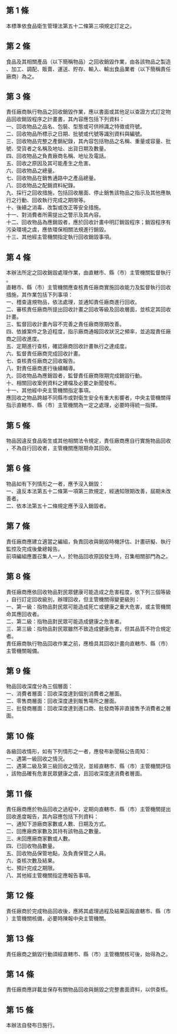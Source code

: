 第 1 條
-------
本標準依食品衛生管理法第五十二條第三項規定訂定之。

第 2 條
-------
食品及其相關產品（以下簡稱物品）之回收銷毀作業，由各該物品之製造  
、加工、調配、販賣、運送、貯存、輸入、輸出食品業者（以下簡稱責任  
廠商）為之。

第 3 條
-------
責任廠商執行物品之回收銷毀作業，應以書面或其他足以查證方式訂定物  
品回收銷毀程序之計畫書，其內容應包括下列資料：  
一、回收物品之品名、包裝、型態或可供辨識之特徵或符號。  
二、回收物品所標示之日期、批號或代號等識別資料與編號。  
三、回收物品完整之產銷紀錄，其內容包括物品之名稱、重量或容量、批  
    號、受貨者之名稱及地址、出貨日期及數量。  
四、回收物品之負責廠商名稱、地址及電話。  
五、回收之原因及其可能產生之危害。  
六、回收物品之總量。  
七、回收物品在銷售通路中之產品總量。  
八、回收物品之配銷資料紀錄。  
九、採行之回收措施，包括回收層面、停止銷售該物品之指示及其他應執  
    行之行動、回收執行完成之期限等。  
十、後續之消毒、改製或改正等安全措施。  
十一、對消費者所需提出之警示及其內容。  
十二、回收物品為應銷毀者，應於回收計畫中明訂銷毀程序；銷毀程序有  
      污染環境之虞，應依環保相關法規進行銷毀。  
十三、其他經主管機關指定執行回收銷毀事項。

第 4 條
-------
本辦法所定之回收銷毀處理作業，由直轄市、縣（市）主管機關監督執行  
。  
直轄市、縣（市）主管機關應查核責任廠商實施回收能力及監督執行回收  
措施，其作業包括下列事項：  
一、稽查違規物品，依法處理，並通知責任廠商進行回收。  
二、審核責任廠商所提出回收計畫之回收等級及回收層面，並核定其回收  
    計畫。  
三、監督回收計畫內容不完善之責任廠商限期改善。  
四、依據案件之急迫程度，指示廠商通報回收狀況之頻率，並追蹤責任廠  
    商之回收進度。  
五、定期進行查核，確認廠商回收計畫執行之達成度。  
六、監督責任廠商完成回收計畫。  
七、查核責任廠商之回收報告。  
八、對責任廠商進行後續輔導。  
九、回收物品為應銷毀者，監督責任廠商限期完成銷毀行動。  
十、相關回收案例資料之建檔及必要之新聞發布。  
十一、其他經中央主管機關指定事項。  
應回收之物品跨越不同縣市或對衛生安全有重大影響者，中央主管機關得  
指示直轄市、縣（市）主管機關為一定之處理，必要時得統一指揮。

第 5 條
-------
物品因違反食品衛生或其他相關法令規定，責任廠商應自行實施物品回收  
，不為自行回收者，主管機關應限期命其回收。

第 6 條
-------
物品如有下列情形之一者，應予沒入銷毀：  
一、違反本法第五十二條第一項第三款規定，經通知限期改善，屆期未改  
    善者。  
二、依本法第五十二條規定應予沒入銷毀者。

第 7 條
-------
責任廠商應建立適當之編組，負責回收與銷毀時機評估、計畫研擬、執行  
監控及完成後彙總報告。  
前項編組應置召集人一人，於物品回收原因發生時，召集相關部門為之。

第 8 條
-------
責任廠商應依回收物品對民眾健康可能造成之危害程度，依下列三個等級  
，自行訂定回收級別，辦理回收，但主管機關得變更級別：  
一、第一級：指物品對民眾可能造成死亡或健康之重大危害，或主管機關  
    命其應回收者。  
二、第二級：指物品對民眾可能造成健康之危害者。  
三、第三級：指物品對民眾雖然不致造成健康危害，但其品質不符合規定  
    者。  
責任廠商執行物品回收作業之前，應檢具其回收計畫向直轄市、縣（市）  
主管機關報備。

第 9 條
-------
物品回收深度分為三個層面：  
一、消費者層面：回收深度達到個別消費者之層面。  
二、零售商層面：回收深度達到販售場所之層面。  
三、批發商層面：回收深度達到進口商、批發商等非直接售予消費者之層  
    面。

第 10 條
--------
各級回收情形，如有下列情形之一者，應發布新聞稿公告周知：  
一、遇第一級回收之情況。  
二、遇第二級及第三級回收之情況，並經直轄市、縣（市）主管機關評估  
    ，該物品確有危害民眾健康之虞，且回收深度達消費者層面。

第 11 條
--------
責任廠商應於物品回收之過程中，定期向直轄市、縣（市）主管機關提出  
回收進度報告，其內容應包括下列資料：  
一、通知下游廠商家數或人數、日期及方式。  
二、回應廠商家數及其持有該物品之數量。  
三、未回應廠商家數或人數。  
四、已回收物品數量。  
五、回收物品保管地點，及負責保管之人員。  
六、查核次數及結果。  
七、預計完成之期限。  
八、其他經主管機關指定應報告事項。

第 12 條
--------
責任廠商於完成物品回收後，應將其處理過程及結果函報直轄市、縣（市  
）主管機關核備，必要時陳報中央主管機關。

第 13 條
--------
責任廠商之銷毀行動須經直轄市、縣（市）主管機關核可後，始得為之。

第 14 條
--------
責任廠商應詳載並保存有關物品回收與銷毀之完整書面資料，以供查核。

第 15 條
--------
本辦法自發布日施行。


